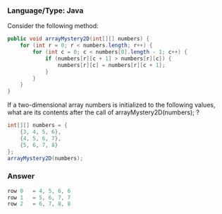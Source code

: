### Language/Type: Java      
         
Consider the following method:        
```java    
public void arrayMystery2D(int[][] numbers) {     
    for (int r = 0; r < numbers.length; r++) {     
        for (int c = 0; c < numbers[0].length - 1; c++) {     
            if (numbers[r][c + 1] > numbers[r][c]) {     
                numbers[r][c] = numbers[r][c + 1];     
            }     
        }     
    }      
}
``` 
If a two-dimensional array numbers is initialized to the following values, what are its contents after the call of arrayMystery2D(numbers); ?        
```java         
int[][] numbers = {      
    {3, 4, 5, 6},     
    {4, 5, 6, 7},     
    {5, 6, 7, 8}     
};     
arrayMystery2D(numbers);     
```      
### Answer
```java          
row 0	= 4, 5, 6, 6          
row 1	= 5, 6, 7, 7       
row 2	= 6, 7, 8, 8        
``` 